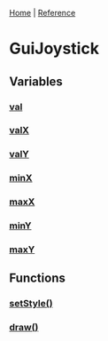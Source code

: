 [Home](../README.md) | [Reference](REFERENCE.md)

# GuiJoystick
## Variables
### [val]()
### [valX]()
### [valY]()
### [minX]()
### [maxX]()
### [minY]()
### [maxY]()

## Functions
### [setStyle()]()
### [draw()]()